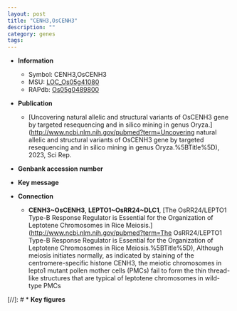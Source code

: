 ```yaml
---
layout: post
title: "CENH3,OsCENH3"
description: ""
category: genes
tags: 
---
```


* **Information**  
    + Symbol: CENH3,OsCENH3  
    + MSU: [LOC_Os05g41080](http://rice.uga.edu/cgi-bin/ORF_infopage.cgi?orf=LOC_Os05g41080)  
    + RAPdb: [Os05g0489800](https://rapdb.dna.affrc.go.jp/locus/?name=Os05g0489800)  

* **Publication**  
    + [Uncovering natural allelic and structural variants of OsCENH3 gene by targeted resequencing and in silico mining in genus Oryza.](http://www.ncbi.nlm.nih.gov/pubmed?term=Uncovering natural allelic and structural variants of OsCENH3 gene by targeted resequencing and in silico mining in genus Oryza.%5BTitle%5D), 2023, Sci Rep.

* **Genbank accession number**  

* **Key message**  

* **Connection**  
    + __CENH3~OsCENH3__, __LEPTO1~OsRR24~DLC1__, [The OsRR24/LEPTO1 Type-B Response Regulator is Essential for the Organization of Leptotene Chromosomes in Rice Meiosis.](http://www.ncbi.nlm.nih.gov/pubmed?term=The OsRR24/LEPTO1 Type-B Response Regulator is Essential for the Organization of Leptotene Chromosomes in Rice Meiosis.%5BTitle%5D),  Although meiosis initiates normally, as indicated by staining of the centromere-specific histone CENH3, the meiotic chromosomes in lepto1 mutant pollen mother cells (PMCs) fail to form the thin thread-like structures that are typical of leptotene chromosomes in wild-type PMCs

[//]: # * **Key figures**  


